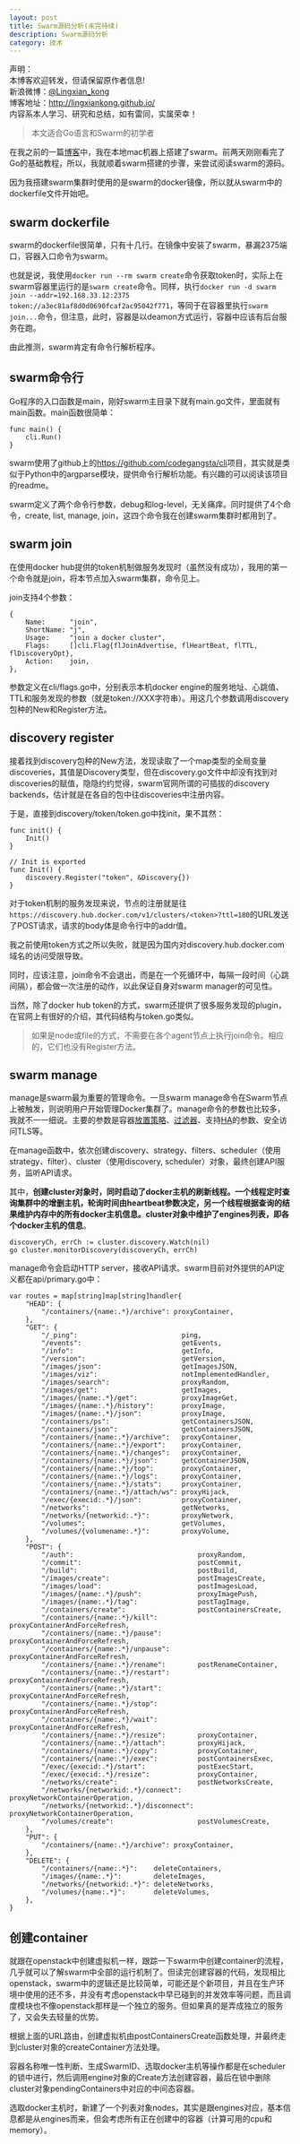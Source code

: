 ```yaml
---
layout: post
title: Swarm源码分析(未完待续)
description: Swarm源码分析
category: 技术
---
```


声明：  
本博客欢迎转发，但请保留原作者信息!  
新浪微博：[@Lingxian_kong](http://weibo.com/lingxiankong)   
博客地址：<http://lingxiankong.github.io/>  
内容系本人学习、研究和总结，如有雷同，实属荣幸！

> 本文适合Go语言和Swarm的初学者

在我之前的一篇[博客](http://lingxiankong.github.io/blog/2015/12/20/docker-swarm-in-mac/)中，我在本地mac机器上搭建了swarm。前两天刚刚看完了Go的基础教程，所以，我就顺着swarm搭建的步骤，来尝试阅读swarm的源码。

因为我搭建swarm集群时使用的是swarm的docker镜像，所以就从swarm中的dockerfile文件开始吧。

## swarm dockerfile
swarm的dockerfile很简单，只有十几行。在镜像中安装了swarm，暴漏2375端口，容器入口命令为swarm。

也就是说，我使用`docker run --rm swarm create`命令获取token时，实际上在swarm容器里运行的是`swarm create`命令。同样，执行`docker run -d swarm join --addr=192.168.33.12:2375 token://a3ec81af8d0d0690fcaf2ac95042f771`，等同于在容器里执行`swarm join...`命令，但注意，此时，容器是以deamon方式运行，容器中应该有后台服务在跑。

由此推测，swarm肯定有命令行解析程序。

## swarm命令行
Go程序的入口函数是main，刚好swarm主目录下就有main.go文件，里面就有main函数。main函数很简单：

	func main() {
		cli.Run()
	}

swarm使用了github上的<https://github.com/codegangsta/cli>项目，其实就是类似于Python中的argparse模块，提供命令行解析功能。有兴趣的可以阅读该项目的readme。

swarm定义了两个命令行参数，debug和log-level，无关痛痒。同时提供了4个命令，create, list, manage, join，这四个命令我在创建swarm集群时都用到了。

## swarm join
在使用docker hub提供的token机制做服务发现时（虽然没有成功），我用的第一个命令就是join，将本节点加入swarm集群，命令见上。

join支持4个参数：

	{
		Name:      "join",
		ShortName: "j",
		Usage:     "join a docker cluster",
		Flags:     []cli.Flag{flJoinAdvertise, flHeartBeat, flTTL, flDiscoveryOpt},
		Action:    join,
	},

参数定义在cli/flags.go中，分别表示本机docker engine的服务地址、心跳值、TTL和服务发现的参数（就是token://XXX字符串）。用这几个参数调用discovery包种的New和Register方法。

## discovery register
接着找到discovery包种的New方法，发现读取了一个map类型的全局变量discoveries，其值是Discovery类型，但在discovery.go文件中却没有找到对discoveries的赋值，隐隐约约觉得，swarm官网所谓的可插拔的discovery backends，估计就是在各自的包中往discoveries中注册内容。

于是，直接到discovery/token/token.go中找init，果不其然：

	func init() {
		Init()
	}
	
	// Init is exported
	func Init() {
		discovery.Register("token", &Discovery{})
	}

对于token机制的服务发现来说，节点的注册就是往`https://discovery.hub.docker.com/v1/clusters/<token>?ttl=180`的URL发送了POST请求，请求的body体是命令行中的addr值。

我之前使用token方式之所以失败，就是因为国内对discovery.hub.docker.com域名的访问受限导致。

同时，应该注意，join命令不会退出，而是在一个死循环中，每隔一段时间（心跳间隔），都会做一次注册的动作，以此保证自身对swarm manager的可见性。

当然，除了docker hub token的方式，swarm还提供了很多服务发现的plugin，在官网上有很好的介绍，其代码结构与token.go类似。

> 如果是node或file的方式，不需要在各个agent节点上执行join命令。相应的，它们也没有Register方法。

## swarm manage
manage是swarm最为重要的管理命令。一旦swarm manage命令在Swarm节点上被触发，则说明用户开始管理Docker集群了。manage命令的参数也比较多，我就不一一细说。主要的参数是容器[放置策略](https://docs.docker.com/swarm/scheduler/strategy/)、[过滤器](https://docs.docker.com/swarm/scheduler/filter/)、支持[HA](https://docs.docker.com/swarm/multi-manager-setup/)的参数、安全访问TLS等。

在manage函数中，依次创建discovery、strategy、filters、scheduler（使用strategy、filter）、cluster（使用discovery, scheduler）对象，最终创建API服务，监听API请求。

其中，**创建cluster对象时，同时启动了docker主机的刷新线程。一个线程定时查询集群中的增删主机，轮询时间由heartbeat参数决定，另一个线程根据查询的结果维护内存中的所有docker主机信息。cluster对象中维护了engines列表，即各个docker主机的信息**。

	discoveryCh, errCh := cluster.discovery.Watch(nil)
	go cluster.monitorDiscovery(discoveryCh, errCh)

manage命令会启动HTTP server，接收API请求。swarm目前对外提供的API定义都在api/primary.go中：

	var routes = map[string]map[string]handler{
		"HEAD": {
			"/containers/{name:.*}/archive": proxyContainer,
		},
		"GET": {
			"/_ping":                          ping,
			"/events":                         getEvents,
			"/info":                           getInfo,
			"/version":                        getVersion,
			"/images/json":                    getImagesJSON,
			"/images/viz":                     notImplementedHandler,
			"/images/search":                  proxyRandom,
			"/images/get":                     getImages,
			"/images/{name:.*}/get":           proxyImageGet,
			"/images/{name:.*}/history":       proxyImage,
			"/images/{name:.*}/json":          proxyImage,
			"/containers/ps":                  getContainersJSON,
			"/containers/json":                getContainersJSON,
			"/containers/{name:.*}/archive":   proxyContainer,
			"/containers/{name:.*}/export":    proxyContainer,
			"/containers/{name:.*}/changes":   proxyContainer,
			"/containers/{name:.*}/json":      getContainerJSON,
			"/containers/{name:.*}/top":       proxyContainer,
			"/containers/{name:.*}/logs":      proxyContainer,
			"/containers/{name:.*}/stats":     proxyContainer,
			"/containers/{name:.*}/attach/ws": proxyHijack,
			"/exec/{execid:.*}/json":          proxyContainer,
			"/networks":                       getNetworks,
			"/networks/{networkid:.*}":        proxyNetwork,
			"/volumes":                        getVolumes,
			"/volumes/{volumename:.*}":        proxyVolume,
		},
		"POST": {
			"/auth":                               proxyRandom,
			"/commit":                             postCommit,
			"/build":                              postBuild,
			"/images/create":                      postImagesCreate,
			"/images/load":                        postImagesLoad,
			"/images/{name:.*}/push":              proxyImagePush,
			"/images/{name:.*}/tag":               postTagImage,
			"/containers/create":                  postContainersCreate,
			"/containers/{name:.*}/kill":          proxyContainerAndForceRefresh,
			"/containers/{name:.*}/pause":         proxyContainerAndForceRefresh,
			"/containers/{name:.*}/unpause":       proxyContainerAndForceRefresh,
			"/containers/{name:.*}/rename":        postRenameContainer,
			"/containers/{name:.*}/restart":       proxyContainerAndForceRefresh,
			"/containers/{name:.*}/start":         proxyContainerAndForceRefresh,
			"/containers/{name:.*}/stop":          proxyContainerAndForceRefresh,
			"/containers/{name:.*}/wait":          proxyContainerAndForceRefresh,
			"/containers/{name:.*}/resize":        proxyContainer,
			"/containers/{name:.*}/attach":        proxyHijack,
			"/containers/{name:.*}/copy":          proxyContainer,
			"/containers/{name:.*}/exec":          postContainersExec,
			"/exec/{execid:.*}/start":             postExecStart,
			"/exec/{execid:.*}/resize":            proxyContainer,
			"/networks/create":                    postNetworksCreate,
			"/networks/{networkid:.*}/connect":    proxyNetworkContainerOperation,
			"/networks/{networkid:.*}/disconnect": proxyNetworkContainerOperation,
			"/volumes/create":                     postVolumesCreate,
		},
		"PUT": {
			"/containers/{name:.*}/archive": proxyContainer,
		},
		"DELETE": {
			"/containers/{name:.*}":    deleteContainers,
			"/images/{name:.*}":        deleteImages,
			"/networks/{networkid:.*}": deleteNetworks,
			"/volumes/{name:.*}":       deleteVolumes,
		},
	}

## 创建container
就跟在openstack中创建虚拟机一样，跟踪一下swarm中创建container的流程，几乎就可以了解swarm中全部的运行机制了。但读完创建容器的代码，发现相比openstack，swarm中的逻辑还是比较简单，可能还是个新项目，并且在生产环境中使用的还不多，并没有考虑openstack中早已碰到的并发效率等问题，而且调度模块也不像openstack那样是一个独立的服务。但如果真的是弄成独立的服务了，又会失去轻量的优势。

根据上面的URL路由，创建虚拟机由postContainersCreate函数处理，并最终走到cluster对象的createContainer方法处理。

容器名称唯一性判断、生成SwarmID、选取docker主机等操作都是在scheduler的锁中进行，然后调用engine对象的Create方法创建容器，最后在锁中删除cluster对象pendingContainers中对应的中间态容器。

选取docker主机时，新建了一个列表对象nodes，其实是跟engines对应，基本信息都是从engines而来，但会考虑所有正在创建中的容器（计算可用的cpu和memory）。